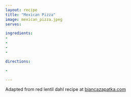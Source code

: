 ```yaml
---
layout: recipe
title: "Mexican Pizza"
image: mexican_pizza.jpeg
serves: 

ingredients:
- 
- 
- 
- 

directions:

- 

---
```


Adapted from red lentil dahl recipe at [biancazapatka.com](https://biancazapatka.com/en/red-lentil-dahl/)